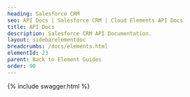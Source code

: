 ```yaml
---
heading: Salesforce CRM
seo: API Docs | Salesforce CRM | Cloud Elements API Docs
title: API Docs
description: Salesforce CRM API Documentation.
layout: sidebarelementdoc
breadcrumbs: /docs/elements.html
elementId: 23
parent: Back to Element Guides
order: 90
---
```


{% include swagger.html %}
